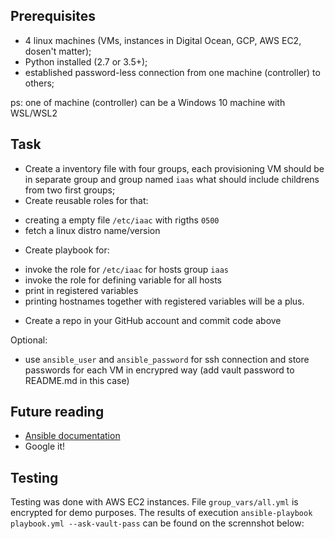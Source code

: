 ## Prerequisites

- 4 linux machines (VMs, instances in Digital Ocean, GCP, AWS EC2, dosen't matter);
- Python installed (2.7 or 3.5+);
- established password-less connection from one machine (controller) to others;

ps: one of machine (controller) can be a Windows 10 machine with WSL/WSL2

## Task

- Create a inventory file with four groups, each provisioning VM should be in separate group and group named `iaas` what should include childrens from two first groups;
- Create reusable roles for that:

* creating a empty file `/etc/iaac` with rigths `0500`
* fetch a linux distro name/version

- Create playbook for:

* invoke the role for `/etc/iaac` for hosts group `iaas`
* invoke the role for defining variable for all hosts
* print in registered variables
* printing hostnames together with registered variables will be a plus.

- Create a repo in your GitHub account and commit code above

Optional:

- use `ansible_user` and `ansible_password` for ssh connection and store passwords for each VM in encrypred way (add vault password to README.md in this case)

## Future reading

- [Ansible documentation](https://docs.ansible.com/ansible/latest/index.html)
- Google it!

## Testing

Testing was done with AWS EC2 instances.
File `group_vars/all.yml` is encrypted for demo purposes.
The results of execution `ansible-playbook playbook.yml --ask-vault-pass` can be found on the scrennshot below:
